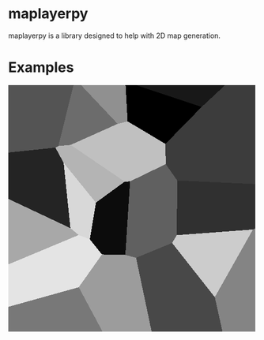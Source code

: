 # maplayerpy

maplayerpy is a library designed to help with 2D map generation.

# Examples

![Voronoi diagram](examples/voronoi.png)
